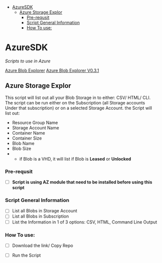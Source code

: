 - [AzureSDK](#azuresdk)
  * [Azure Storage Explor](#azure-storage-explor)
    + [Pre-requsit](#pre-requsit)
    + [Script General Information](#script-general-information)
    + [How To use:](#how-to-use)

# AzureSDK
*Scripts to use in Azure*

[Azure Blob Explorer](https://github.com/AdamRussak/AzureSDK/blob/master/azure_blob_explorer.ps1)
[Azure Blob Explorer V0.3.1](https://github.com/AdamRussak/AzureSDK/blob/master/azure_blob_explorerV0.3.1.ps1)
## Azure Storage Explor
This script will list out all your Blob Storage in to either: CSV/ HTML/ CLI.
The script can be run either on the Subscription (all Storage accounts Under that subscription) or on a selected Storage Account.
the Script will list out: 
- Resource Group Name
- Storage Account Name
- Container Name
- Container Size
- Blob Name
- Blob Size
- - if Blob is a VHD, it will list if Blob is **Leased** or **Unlocked**
### Pre-requsit
- [ ] **Script is using AZ module that need to be installed before using this script**
### Script General Information
  - [ ] List all Blobs in Storage Account
  - [ ] List all Blobs in Subscription
  - [ ] List the Information in 1 of 3 options: CSV, HTML, Command Line Output
### How To use:
  - [ ] Download the link/ Copy Repo
  - [ ] Run the Script
  
